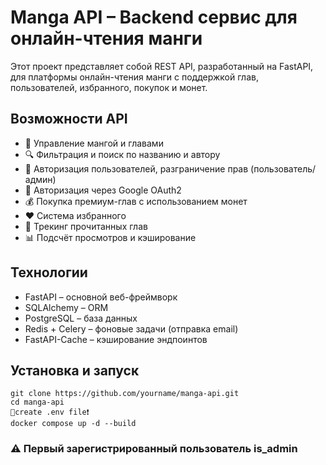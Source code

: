 # Manga API – Backend сервис для онлайн-чтения манги
Этот проект представляет собой REST API, разработанный на FastAPI, для платформы онлайн-чтения манги с поддержкой глав, пользователей, избранного, покупок и монет.

## Возможности API
* 📖 Управление мангой и главами
* 🔍 Фильтрация и поиск по названию и автору
* 👤 Авторизация пользователей, разграничение прав (пользователь/админ)
* 🔐 Авторизация через Google OAuth2
* 💰 Покупка премиум-глав с использованием монет
* ❤️ Система избранного
* 🧾 Трекинг прочитанных глав
* 📊 Подсчёт просмотров и кэширование

## Технологии
* FastAPI – основной веб-фреймворк
* SQLAlchemy – ORM
* PostgreSQL – база данных
* Redis + Celery – фоновые задачи (отправка email)
* FastAPI-Cache – кэширование эндпоинтов

## Установка и запуск
```
git clone https://github.com/yourname/manga-api.git
cd manga-api
🔴create .env file❗
docker compose up -d --build
```
### ⚠️ Первый зарегистрированный пользователь is_admin